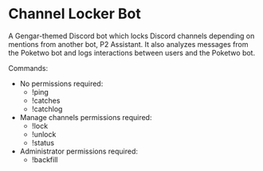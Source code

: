 # Channel Locker Bot
A Gengar-themed Discord bot which locks Discord channels depending on mentions from another bot, P2 Assistant. It also analyzes messages from the Poketwo bot and logs interactions between users and the Poketwo bot. 

Commands:
- No permissions required:
  - !ping
  - !catches
  - !catchlog
- Manage channels permissions required:
  - !lock
  - !unlock
  - !status
- Administrator permissions required:
  - !backfill
